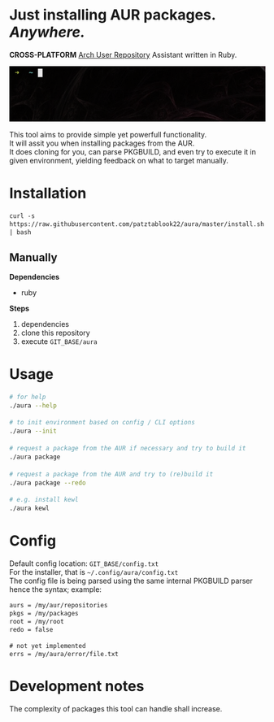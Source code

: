 # Just installing AUR packages. _Anywhere._

**CROSS-PLATFORM** [Arch User Repository](https://aur.archlinux.org) Assistant written in Ruby.

![demo](https://raw.githubusercontent.com/patztablook22/meta/master/aura/demo.gif)

This tool aims to provide simple yet powerfull functionality. \
It will assit you when installing packages from the AUR. \
It does cloning for you, can parse PKGBUILD, and even try to execute it in given environment, yielding feedback on what to target manually.

# Installation
```
curl -s https://raw.githubusercontent.com/patztablook22/aura/master/install.sh | bash
```

## Manually

**Dependencies**
  - ruby
  
**Steps**
  1. dependencies
  2. clone this repository
  3. execute `GIT_BASE/aura`

# Usage
```bash
# for help
./aura --help

# to init environment based on config / CLI options
./aura --init 

# request a package from the AUR if necessary and try to build it
./aura package

# request a package from the AUR and try to (re)build it
./aura package --redo

# e.g. install kewl
./aura kewl
```

# Config
Default config location: `GIT_BASE/config.txt` \
For the installer, that is `~/.config/aura/config.txt` \
The config file is being parsed using the same internal PKGBUILD parser \
hence the syntax; example:

```PKGBUILD
aurs = /my/aur/repositories
pkgs = /my/packages
root = /my/root
redo = false

# not yet implemented
errs = /my/aura/error/file.txt
```

# Development notes

The complexity of packages this tool can handle shall increase.

